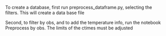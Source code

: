 To create a database, first run preprocess_dataframe.py, selecting the filters. This will create a data base file

Second, to filter by obs, and to add the temperature info, run the notebook Preprocess by obs. The limits of the ctimes must be adjusted